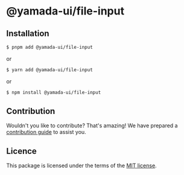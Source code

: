 # @yamada-ui/file-input

## Installation

```sh
$ pnpm add @yamada-ui/file-input
```

or

```sh
$ yarn add @yamada-ui/file-input
```

or

```sh
$ npm install @yamada-ui/file-input
```

## Contribution

Wouldn't you like to contribute? That's amazing! We have prepared a [contribution guide](https://github.com/hirotomoyamada/yamada-ui/blob/main/CONTRIBUTING.md) to assist you.

## Licence

This package is licensed under the terms of the
[MIT license](https://github.com/hirotomoyamada/yamada-ui/blob/main/LICENSE).
